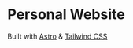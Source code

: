 # Personal Website

Built with [Astro](https://astro.build/) & [Tailwind CSS](https://tailwindcss.com/)
